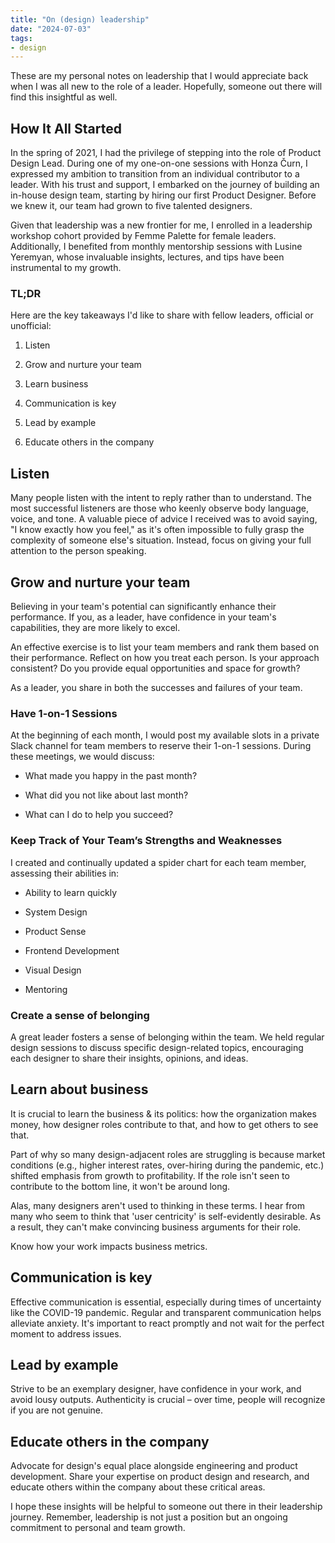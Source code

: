 ```yaml
---
title: "On (design) leadership"
date: "2024-07-03"
tags:
- design
---
```


These are my personal notes on leadership that I would appreciate back when I was all new to the role of a leader. Hopefully, someone out there will find this insightful as well.

## How It All Started

In the spring of 2021, I had the privilege of stepping into the role of Product Design Lead. During one of my one-on-one sessions with Honza Čurn, I expressed my ambition to transition from an individual contributor to a leader. With his trust and support, I embarked on the journey of building an in-house design team, starting by hiring our first Product Designer. Before we knew it, our team had grown to five talented designers.

Given that leadership was a new frontier for me, I enrolled in a leadership workshop cohort provided by Femme Palette for female leaders. Additionally, I benefited from monthly mentorship sessions with Lusine Yeremyan, whose invaluable insights, lectures, and tips have been instrumental to my growth.



### TL;DR

Here are the key takeaways I'd like to share with fellow leaders, official or unofficial:

1. Listen

1. Grow and nurture your team

1. Learn business

1. Communication is key

1. Lead by example

1. Educate others in the company

## Listen

Many people listen with the intent to reply rather than to understand. The most successful listeners are those who keenly observe body language, voice, and tone. A valuable piece of advice I received was to avoid saying, "I know exactly how you feel," as it's often impossible to fully grasp the complexity of someone else's situation. Instead, focus on giving your full attention to the person speaking.

## Grow and nurture your team

Believing in your team's potential can significantly enhance their performance. If you, as a leader, have confidence in your team's capabilities, they are more likely to excel.

An effective exercise is to list your team members and rank them based on their performance. Reflect on how you treat each person. Is your approach consistent? Do you provide equal opportunities and space for growth?

As a leader, you share in both the successes and failures of your team.

### Have 1-on-1 Sessions

At the beginning of each month, I would post my available slots in a private Slack channel for team members to reserve their 1-on-1 sessions. During these meetings, we would discuss:

- What made you happy in the past month?

- What did you not like about last month?

- What can I do to help you succeed?

### Keep Track of Your Team’s Strengths and Weaknesses

I created and continually updated a spider chart for each team member, assessing their abilities in:

- Ability to learn quickly

- System Design

- Product Sense

- Frontend Development

- Visual Design

- Mentoring

### Create a sense of belonging

A great leader fosters a sense of belonging within the team. We held regular design sessions to discuss specific design-related topics, encouraging each designer to share their insights, opinions, and ideas.



## Learn about business

It is crucial to learn the business & its politics: how the organization makes money, how designer roles contribute to that, and how to get others to see that.

Part of why so many design-adjacent roles are struggling is because market conditions (e.g., higher interest rates, over-hiring during the pandemic, etc.) shifted emphasis from growth to profitability. If the role isn't seen to contribute to the bottom line, it won't be around long.

Alas, many designers aren't used to thinking in these terms. I hear from many who seem to think that 'user centricity' is self-evidently desirable. As a result, they can't make convincing business arguments for their role. 

Know how your work impacts business metrics. 

## Communication is key

Effective communication is essential, especially during times of uncertainty like the COVID-19 pandemic. Regular and transparent communication helps alleviate anxiety. It's important to react promptly and not wait for the perfect moment to address issues.

## Lead by example

Strive to be an exemplary designer, have confidence in your work, and avoid lousy outputs. Authenticity is crucial – over time, people will recognize if you are not genuine.

## Educate others in the company

Advocate for design's equal place alongside engineering and product development. Share your expertise on product design and research, and educate others within the company about these critical areas.



I hope these insights will be helpful to someone out there in their leadership journey. Remember, leadership is not just a position but an ongoing commitment to personal and team growth.


